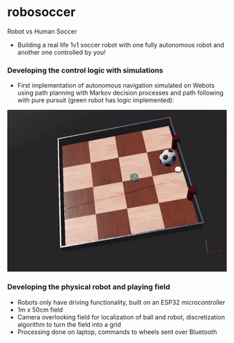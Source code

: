 # robosoccer
Robot vs Human Soccer

- Building a real life 1v1 soccer robot with one fully autonomous robot and another one controlled by you!


### Developing the control logic with simulations
- First implementation of autonomous navigation simulated on Webots using path planning with Markov decision processes and path following with pure pursuit (green robot has logic implemented):

<img src="https://github.com/douglashuangg/robosoccer/blob/main/PurePursuit.gif" alt="GIF" width="600">


### Developing the physical robot and playing field
- Robots only have driving functionality, built on an ESP32 microcontroller
- 1m x 50cm field
- Camera overlooking field for localization of ball and robot, discretization algorithm to turn the field into a grid
- Processing done on laptop, commands to wheels sent over Bluetooth
